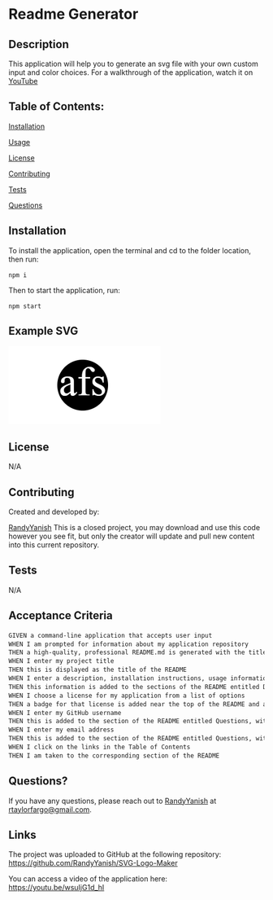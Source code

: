 # Readme Generator

## Description

This application will help you to generate an svg file with your own custom input and color choices. For a walkthrough of the application, watch it on [YouTube](https://youtu.be/VFnI4veuMIM)

## Table of Contents:

[Installation](#installation)

[Usage](#usage)

[License](#license)

[Contributing](#contributing)

[Tests](#tests)

[Questions](#questions)

## Installation

To install the application, open the terminal and cd to the folder location, then run:

```
npm i
```

Then to start the application, run:

```
npm start
```

## Example SVG

![Example image of an SVG file in base html.](./images/SVG-example.png)

## License

N/A

## Contributing

Created and developed by:

[RandyYanish](github.com/RandyYanish)
This is a closed project, you may download and use this code however you see fit, but only the creator will update and pull new content into this current repository.

## Tests

N/A

## Acceptance Criteria

```md
GIVEN a command-line application that accepts user input
WHEN I am prompted for information about my application repository
THEN a high-quality, professional README.md is generated with the title of my project and sections entitled Description, Table of Contents, Installation, Usage, License, Contributing, Tests, and Questions
WHEN I enter my project title
THEN this is displayed as the title of the README
WHEN I enter a description, installation instructions, usage information, contribution guidelines, and test instructions
THEN this information is added to the sections of the README entitled Description, Installation, Usage, Contributing, and Tests
WHEN I choose a license for my application from a list of options
THEN a badge for that license is added near the top of the README and a notice is added to the section of the README entitled License that explains which license the application is covered under
WHEN I enter my GitHub username
THEN this is added to the section of the README entitled Questions, with a link to my GitHub profile
WHEN I enter my email address
THEN this is added to the section of the README entitled Questions, with instructions on how to reach me with additional questions
WHEN I click on the links in the Table of Contents
THEN I am taken to the corresponding section of the README
```

## Questions?

If you have any questions, please reach out to [RandyYanish](https://github.com/RandyYanish) at rtaylorfargo@gmail.com.

## Links

The project was uploaded to GitHub at the following repository: https://github.com/RandyYanish/SVG-Logo-Maker

You can access a video of the application here: https://youtu.be/wsuIjG1d_hI


